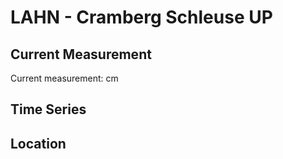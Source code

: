 # LAHN - Cramberg Schleuse UP

## Current Measurement

Current measurement: <Value topic="rivers/pegel-online/LAHN/Cramberg-Schleuse-UP/measurementValue"/> cm

## Time Series

<TimeSeries topic="rivers/pegel-online/LAHN/Cramberg-Schleuse-UP/measurementValue" period="week" />

## Location

<WorldMap>
  <Marker lat="50.342820170295866" lon="7.955216945050264" labelTopic="rivers/pegel-online/LAHN/Cramberg-Schleuse-UP/measurementValue" />
</WorldMap>
